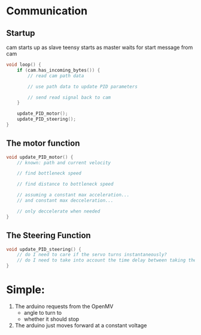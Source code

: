 # Communication 

## Startup
cam starts up as slave
teensy starts as master
    waits for start message from cam

```c
void loop() {
    if (cam.has_incoming_bytes()) {
        // read cam path data

        // use path data to update PID parameters

        // send read signal back to cam
    }

    update_PID_motor();
    update_PID_steering();
}
```

## The motor function

```c
void update_PID_motor() {
    // known: path and current velocity

    // find bottleneck speed

    // find distance to bottleneck speed

    // assuming a constant max acceleration...
    // and constant max decceleration...

    // only deccelerate when needed
}
```

## The Steering Function

```c
void update_PID_steering() {
    // do I need to care if the servo turns instantaneously?
    // do I need to take into account the time delay between taking the picture and processing the data?
}
```

# Simple:
1. The arduino requests from the OpenMV
    * angle to turn to
    * whether it should stop
2. The arduino just moves forward at a constant voltage